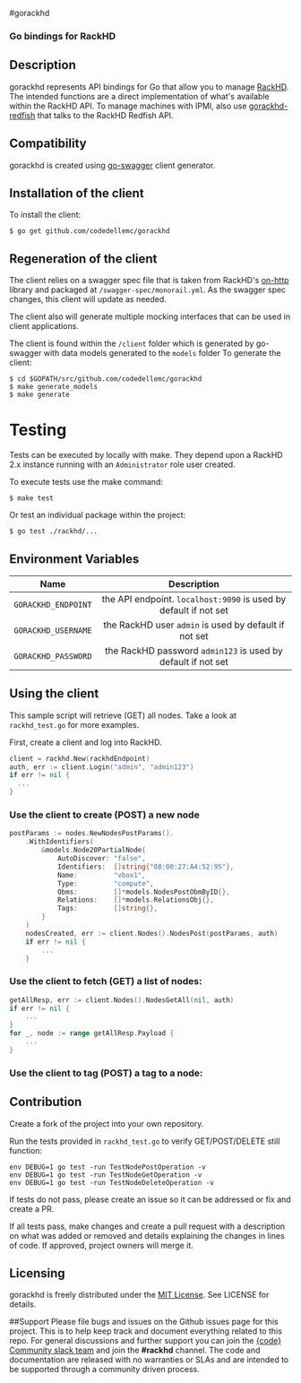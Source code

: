 #gorackhd

### Go bindings for RackHD

## Description
gorackhd represents API bindings for Go that allow you to manage [RackHD](https://github.com/RackHD/RackHD). The intended functions are a direct implementation of what's available within the RackHD API. To manage machines with IPMI, also use [gorackhd-redfish](https://github.com/codedellemc/gorackhd-redfish) that talks to the RackHD Redfish API.

## Compatibility
gorackhd is created using [go-swagger](https://github.com/go-swagger/go-swagger) client generator.

## Installation of the client
To install the client:
```shell
$ go get github.com/codedellemc/gorackhd
```

## Regeneration of the client

The client relies on a swagger spec file that is taken from RackHD's [on-http](https://github.com/RackHD/on-http) library and packaged at `/swagger-spec/monorail.yml`. As the swagger spec changes, this client will update as needed.

The client also will generate multiple mocking interfaces that can be used in client applications.

The client is found within the `/client` folder which is generated by go-swagger with data models generated to the `models` folder To generate the client:
```shell
$ cd $GOPATH/src/github.com/codedellemc/gorackhd
$ make generate_models
$ make generate
```

# Testing

Tests can be executed by locally with make. They depend upon a RackHD 2.x instance running with an `Administrator` role user created.

To execute tests use the make command:

```shell
$ make test
```

Or test an individual package within the project:

```shell
$ go test ./rackhd/...
```

## Environment Variables
| Name                | Description                                                      |
| ------------------- |:----------------------------------------------------------------:|
| `GORACKHD_ENDPOINT` | the API endpoint. `localhost:9090` is used by default if not set |
| `GORACKHD_USERNAME` | the RackHD user `admin` is used by default if not set            |
| `GORACKHD_PASSWORD` | the RackHD password `admin123` is used by default if not set     |


## Using the client

This sample script will retrieve (GET) all nodes. Take a look at `rackhd_test.go` for more examples.

First, create a client and log into RackHD.

```go
client = rackhd.New(rackhdEndpoint)
auth, err := client.Login("admin", "admin123")
if err != nil {
  ...
}
```

### Use the client to create (POST) a new node

```go
postParams := nodes.NewNodesPostParams().
    .WithIdentifiers(
        &models.Node20PartialNode{
            AutoDiscover: "false",
            Identifiers:  []string{"08:00:27:A4:52:95"},
            Name:         "vbox1",
            Type:         "compute",
            Obms:         []*models.NodesPostObmByID{},
            Relations:    []*models.RelationsObj{},
            Tags:         []string{},
        }
    )
    nodesCreated, err := client.Nodes().NodesPost(postParams, auth)
    if err != nil {
        ...
    }
```

### Use the client to fetch (GET) a list of nodes:

```go
getAllResp, err := client.Nodes().NodesGetAll(nil, auth)
if err != nil {
    ...
}
for _, node := range getAllResp.Payload {
    ...
}
```

### Use the client to tag (POST) a tag to a node:

## Contribution
Create a fork of the project into your own repository.

Run the tests provided in `rackhd_test.go` to verify GET/POST/DELETE still function:
```shell
env DEBUG=1 go test -run TestNodePostOperation -v
env DEBUG=1 go test -run TestNodeGetOperation -v
env DEBUG=1 go test -run TestNodeDeleteOperation -v
```

If tests do not pass, please create an issue so it can be addressed or fix and create a PR.

If all tests pass, make changes and create a pull request with a description on what was added or removed and details explaining the changes in lines of code. If approved, project owners will merge it.

## Licensing
gorackhd is freely distributed under the [MIT License](http://codedellemc.github.io/sampledocs/LICENSE "LICENSE"). See LICENSE for details.

##Support
Please file bugs and issues on the Github issues page for this project. This is to help keep track and document everything related to this repo. For general discussions and further support you can join the [{code} Community slack team](http://community.codedellemc.com/) and join the **#rackhd** channel. The code and documentation are released with no warranties or SLAs and are intended to be supported through a community driven process.
